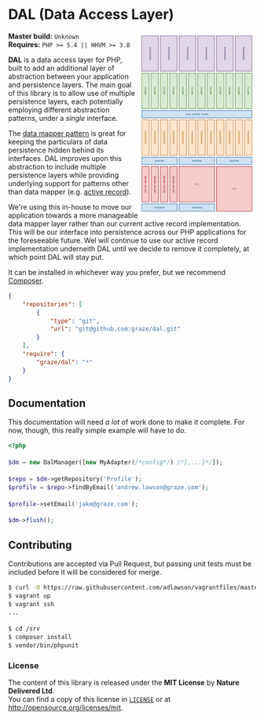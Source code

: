 # DAL (Data Access Layer)

<img src="diagram.png" alt="Graze.com" align="right" width=240/>

**Master build:** `Unknown`<br/>
**Requires:** `PHP >= 5.4 || HHVM >= 3.0`

**DAL** is a data access layer for PHP, built to add an additional layer of
abstraction between your application and persistence layers. The main goal of
this library is to allow use of multiple persistence layers, each potentially
employing different abstraction patterns, under a *single* interface.

The [data mapper pattern][data-mapper] is great for keeping the particulars of
data persistence hidden behind its interfaces. DAL improves upon this
abstraction to include multiple persistence layers while providing underlying
support for patterns other than data mapper (e.g.
[active record][active-record]).

We're using this in-house to move our application towards a more manageable data
mapper layer rather than our current active record implementation. This will be
our interface into persistence across our PHP applications for the foreseeable
future. Wel will continue to use our active record implementation underneith DAL
until we decide to remove it completely, at which point DAL will stay put.

It can be installed in whichever way you prefer, but we recommend
[Composer][packagist].
```json
{
    "repositories": [
        {
            "type": "git",
            "url": "git@github.com:graze/dal.git"
        }
    ],
    "require": {
        "graze/dal": "*"
    }
}
```

## Documentation
This documentation will need *a lot* of work done to make it complete. For now,
though, this really simple example will have to do.
```php
<?php

$dm = new DalManager([new MyAdapter(/*config*/) /*[,...]*/]);

$repo = $dm->getRepository('Profile');
$profile = $repo->findByEmail('andrew.lawson@graze.com');

$profile->setEmail('jake@graze.com');

$dm->flush();
```

## Contributing
Contributions are accepted via Pull Request, but passing unit tests must be
included before it will be considered for merge.
```bash
$ curl -O https://raw.githubusercontent.com/adlawson/vagrantfiles/master/php/Vagrantfile
$ vagrant up
$ vagrant ssh
...

$ cd /srv
$ composer install
$ vendor/bin/phpunit
```

### License
The content of this library is released under the **MIT License** by
**Nature Delivered Ltd**.<br/> You can find a copy of this license in
[`LICENSE`][license] or at http://opensource.org/licenses/mit.

<!-- Project links -->
[travis]: https://travis-ci.org/graze/dal
[travis-master]: https://travis-ci.org/graze/dal.png?branch=master
[packagist]: https://packagist.org/packages/graze/dal

<!-- References -->
[data-mapper]: http://en.wikipedia.org/wiki/Data_mapper_pattern
[active-record]: http://en.wikipedia.org/wiki/Active_record_pattern

<!-- Files -->
[license]: /LICENSE
